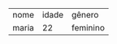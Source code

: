 <table>
<tr> <td> nome </td>  <td> idade </td> <td> gênero </td> </tr>
<tr> <td> maria </td> <td> 22 </td> <td> feminino </td> </tr>
</table>

